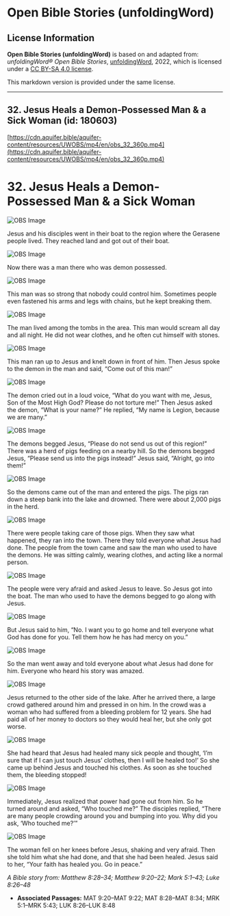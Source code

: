 # Open Bible Stories (unfoldingWord)

## License Information

**Open Bible Stories (unfoldingWord)** is based on and adapted from: _unfoldingWord® Open Bible Stories_, [unfoldingWord](https://unfoldingword.org/utw), 2022, which is licensed under a [CC BY-SA 4.0 license](https://creativecommons.org/licenses/by-sa/4.0/legalcode.en).

This markdown version is provided under the same license.



--------------------------------

## 32. Jesus Heals a Demon-Possessed Man & a Sick Woman (id: 180603)

[https://cdn.aquifer.bible/aquifer-content/resources/UWOBS/mp4/en/obs_32_360p.mp4](https://cdn.aquifer.bible/aquifer-content/resources/UWOBS/mp4/en/obs_32_360p.mp4)

32\. Jesus Heals a Demon\-Possessed Man \& a Sick Woman
=======================================================

![OBS Image](https://cdn.aquifer.bible/aquifer-content/resources/UWOBS/jpg/360px/obs-en-32-01.jpg)

Jesus and his disciples went in their boat to the region where the Gerasene people lived. They reached land and got out of their boat.

![OBS Image](https://cdn.aquifer.bible/aquifer-content/resources/UWOBS/jpg/360px/obs-en-32-02.jpg)

Now there was a man there who was demon possessed.

![OBS Image](https://cdn.aquifer.bible/aquifer-content/resources/UWOBS/jpg/360px/obs-en-32-03.jpg)

This man was so strong that nobody could control him. Sometimes people even fastened his arms and legs with chains, but he kept breaking them.

![OBS Image](https://cdn.aquifer.bible/aquifer-content/resources/UWOBS/jpg/360px/obs-en-32-04.jpg)

The man lived among the tombs in the area. This man would scream all day and all night. He did not wear clothes, and he often cut himself with stones.

![OBS Image](https://cdn.aquifer.bible/aquifer-content/resources/UWOBS/jpg/360px/obs-en-32-05.jpg)

This man ran up to Jesus and knelt down in front of him. Then Jesus spoke to the demon in the man and said, “Come out of this man!”

![OBS Image](https://cdn.aquifer.bible/aquifer-content/resources/UWOBS/jpg/360px/obs-en-32-06.jpg)

The demon cried out in a loud voice, “What do you want with me, Jesus, Son of the Most High God? Please do not torture me!” Then Jesus asked the demon, “What is your name?” He replied, “My name is Legion, because we are many.”

![OBS Image](https://cdn.aquifer.bible/aquifer-content/resources/UWOBS/jpg/360px/obs-en-32-07.jpg)

The demons begged Jesus, “Please do not send us out of this region!” There was a herd of pigs feeding on a nearby hill. So the demons begged Jesus, “Please send us into the pigs instead!” Jesus said, “Alright, go into them!”

![OBS Image](https://cdn.aquifer.bible/aquifer-content/resources/UWOBS/jpg/360px/obs-en-32-08.jpg)

So the demons came out of the man and entered the pigs. The pigs ran down a steep bank into the lake and drowned. There were about 2,000 pigs in the herd.

![OBS Image](https://cdn.aquifer.bible/aquifer-content/resources/UWOBS/jpg/360px/obs-en-32-09.jpg)

There were people taking care of those pigs. When they saw what happened, they ran into the town. There they told everyone what Jesus had done. The people from the town came and saw the man who used to have the demons. He was sitting calmly, wearing clothes, and acting like a normal person.

![OBS Image](https://cdn.aquifer.bible/aquifer-content/resources/UWOBS/jpg/360px/obs-en-32-10.jpg)

The people were very afraid and asked Jesus to leave. So Jesus got into the boat. The man who used to have the demons begged to go along with Jesus.

![OBS Image](https://cdn.aquifer.bible/aquifer-content/resources/UWOBS/jpg/360px/obs-en-32-11.jpg)

But Jesus said to him, “No. I want you to go home and tell everyone what God has done for you. Tell them how he has had mercy on you.”

![OBS Image](https://cdn.aquifer.bible/aquifer-content/resources/UWOBS/jpg/360px/obs-en-32-12.jpg)

So the man went away and told everyone about what Jesus had done for him. Everyone who heard his story was amazed.

![OBS Image](https://cdn.aquifer.bible/aquifer-content/resources/UWOBS/jpg/360px/obs-en-32-13.jpg)

Jesus returned to the other side of the lake. After he arrived there, a large crowd gathered around him and pressed in on him. In the crowd was a woman who had suffered from a bleeding problem for 12 years. She had paid all of her money to doctors so they would heal her, but she only got worse.

![OBS Image](https://cdn.aquifer.bible/aquifer-content/resources/UWOBS/jpg/360px/obs-en-32-14.jpg)

She had heard that Jesus had healed many sick people and thought, ‘I’m sure that if I can just touch Jesus’ clothes, then I will be healed too!’ So she came up behind Jesus and touched his clothes. As soon as she touched them, the bleeding stopped!

![OBS Image](https://cdn.aquifer.bible/aquifer-content/resources/UWOBS/jpg/360px/obs-en-32-15.jpg)

Immediately, Jesus realized that power had gone out from him. So he turned around and asked, “Who touched me?” The disciples replied, “There are many people crowding around you and bumping into you. Why did you ask, ‘Who touched me?’”

![OBS Image](https://cdn.aquifer.bible/aquifer-content/resources/UWOBS/jpg/360px/obs-en-32-16.jpg)

The woman fell on her knees before Jesus, shaking and very afraid. Then she told him what she had done, and that she had been healed. Jesus said to her, “Your faith has healed you. Go in peace.”

*A Bible story from: Matthew 8:28–34; Matthew 9:20–22; Mark 5:1–43; Luke 8:26–48*

* **Associated Passages:** MAT 9:20–MAT 9:22; MAT 8:28–MAT 8:34; MRK 5:1–MRK 5:43; LUK 8:26–LUK 8:48

